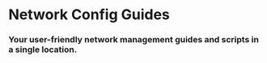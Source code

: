 # Network Config Guides

### Your user-friendly network management guides and scripts in a single location.